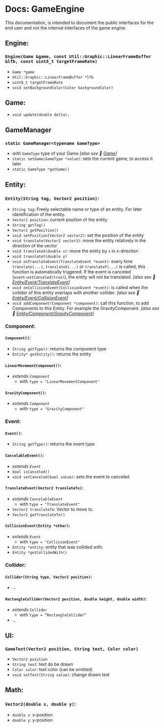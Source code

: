 # Docs: GameEngine

This documentation, is intended to document the public interfaces for the end user
and not the internal interfaces of the game engine.

## Engine:

### `Engine(Game &game, const Util::Graphic::LinearFrameBuffer &lfb, const uint8_t targetFrameRate)`

- `Game *game`
- `Util::Graphic::LinearFrameBuffer *lfb`
- `uint8_t targetFrameRate`
- `void setBackgroundColor(Color backgroundColor)`

## Game:

- `void update(double delta);`

## GameManager

### `static GameManager<typename GameType>`

  - with `GameType` type of your Game *[also see 🔗 [Game](#game)]*
- `static setGame(GameType *value)`: sets the current game, to access it later
- `static GameType *getGame()`

## Entity:

### `Entity(String tag, Vector2 position)`:

- `String tag`: Freely selectable name or type of an entity. For later identification of the entity.
- `Vector2 position`: current position of the entity
- `String getTag()`
- `Vector2 getPosition()`
- `void setPosition(Vector2 vector2)`: set the position of the entity
- `void translate(Vector2 vector2)`: move the entity relatively in the direction of the vector
- `void translateX(double x)`: move the entity by `x` in x-direction
- `void translateY(double y)`
- `void onTranslateEvent(TranslateEvent *event)`: every time `translate(...)`, `translateX(...)` or `translateY(...)` is called, this function is automatically triggered. If the event is canceled (`event→setCanceled(true)`), the entity will not be translated. *[also see 🔗 [Entity/Event/TranslateEvent](#translateeventvector2-translateto)]*
- `void onCollisionEvent(CollisionEvent *event)`: is called when the collider of this entity overlaps with another collider. *[also see 🔗 [Entity/Event/CollisionEvent](#collisionevententity-other)]*
- `void addComponent(Component *component)`: call this function, to add Components to this Entity. For example the GravityComponent. *[also see 🔗 [Entity/Component/GravityComponent](#gravitycomponent)]*

### Component:

#### `Component()`:

- `String getType()`: returns the component type
- `Entity* getEntity()`: returns the entity

#### `LinearMovementComponent()`:

- *extends `Component`*
  - with `type = "LinearMovementComponent"`

#### `GravityComponent()`:

- *extends `Component`*
  - with `type = "GravityComponent"`

### Event:

#### `Event()`:

- `String getType()`: returns the event type

#### `CancelableEvent()`:

- *extends `Event`*
- `bool isCanceled()`
- `void setCanceled(bool value)`: sets the event to canceled

#### `TranslateEvent(Vector2 translateTo)`:

- *extends `CancelableEvent`*
  - with `type = "TranslateEvent"`
- `Vector2 translateTo`: Vector to move to.
- `Vector2 getTranslateTo()`

#### `CollisionEvent(Entity *other)`:

- *extends `Event`*
  - with `type = "CollisionEvent"`
- `Entity *entity`: entity that was collided with.
- `Entity *getCollidedWith()`

### Collider:

#### `Collider(String type, Vector2 position)`:

- …

#### `RectangleCollider(Vector2 position, double height, double width)`:

- *extends* `Collider`
  - with `type = “RectangleCollider”`
- …

## UI:

### `GameText(Vector2 position, String text, Color color)`

- `Vector2 position`
- `String text`: text do be drawn
- `Color color`: text color (can be omitted)
- `void setText(String value)`: change drawn text

## Math:

### `Vector2(double x, double y)`:

- `double x`: x-position
- `double y`: y-position